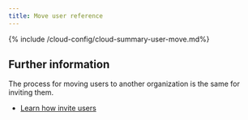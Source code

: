 ```yaml
---
title: Move user reference
---
```


{% include /cloud-config/cloud-summary-user-move.md%}

## Further information

The process for moving users to another organization is the same for inviting them.

* [Learn how invite users](/cloud/cloud-config/cloud-user-invite)

